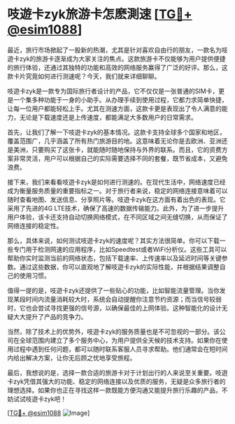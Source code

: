 # 吱遊卡zyk旅游卡怎麽測速 [[TG💪+ @esim1088](https://t.me/s/esim1088)]

最近，旅行市场掀起了一股新的热潮，尤其是针对喜欢自由行的朋友，一款名为吱遊卡zyk的旅游卡逐渐成为大家关注的焦点。这款旅游卡不仅能够为用户提供便捷的旅行体验，还通过其独特的功能和高效的网络服务赢得了广泛的好评。那么，这款卡片究竟如何进行测速呢？今天，我们就来详细聊聊。

吱遊卡zyk是一款专为国际旅行者设计的产品，它不仅仅是一张普通的SIM卡，更是一个集多种功能于一身的小助手。从办理手续到使用过程，它都力求简单快捷，让每一位用户都能轻松上手。尤其在测速方面，这款卡更是表现出了令人满意的能力，无论是下载速度还是上传速度，都能满足大多数用户的日常需求。

首先，让我们了解一下吱遊卡zyk的基本情况。这款卡支持全球多个国家和地区，覆盖范围广，几乎涵盖了所有热门旅游目的地。这意味着无论你是去欧洲、亚洲还是美洲，只要购买了这张卡，就能随时随地保持与外界的联系。而且，它的资费方案非常灵活，用户可以根据自己的实际需要选择不同的套餐，既节省成本，又避免浪费。

接下来，我们来看看吱遊卡zyk是如何进行测速的。在现代生活中，网络速度已经成为衡量服务质量的重要指标之一。对于旅行者来说，稳定的网络连接意味着可以随时查看地图、发送信息、分享照片等。吱遊卡zyk在这方面有着出色的表现。它采用了先进的4G LTE技术，确保了高速的数据传输能力。此外，为了进一步提升用户体验，该卡还支持自动切换网络模式，在不同区域之间无缝切换，从而保证了网络连接的稳定性。

那么，具体来说，如何测试吱遊卡zyk的速度呢？其实方法很简单。你可以下载一些专门用于检测网速的应用程序，比如Speedtest或者WiFi分析仪。这些工具可以帮助你实时监测当前的网络状态，包括下载速率、上传速率以及延迟时间等关键参数。通过这些数据，你可以直观地了解吱遊卡zyk的实际性能，并根据结果调整自己的使用习惯。

值得一提的是，吱遊卡zyk还提供了一些贴心的功能，比如智能流量管理。当你发现某段时间内流量消耗较大时，系统会自动提醒你注意节约资源；而当信号较弱时，它也会尝试寻找更强的信号源，以确保最佳的上网体验。这种智能化的设计无疑大大提升了产品的竞争力。

当然，除了技术上的优势外，吱遊卡zyk的服务质量也是不可忽视的一部分。该公司在全球范围内建立了多个服务中心，为用户提供全天候的技术支持。如果你在使用过程中遇到任何问题，都可以随时联系客服人员寻求帮助。他们通常会在短时间内给出解决方案，让你无后顾之忧地享受旅程。

最后，我想说的是，选择一款合适的旅游卡对于计划出行的人来说至关重要。吱遊卡zyk凭借其强大的功能、稳定的网络连接以及优质的服务，无疑是众多旅行者的理想选择。如果你也正在寻找这样一款既能方便沟通又能提升旅行乐趣的产品，不妨试试吱遊卡zyk吧！

[[TG💪+ @esim1088](https://t.me/s/esim1088) ![Image](https://i.postimg.cc/4NQfJmqS/Snipaste-2025-05-13-00-14-12.png)]